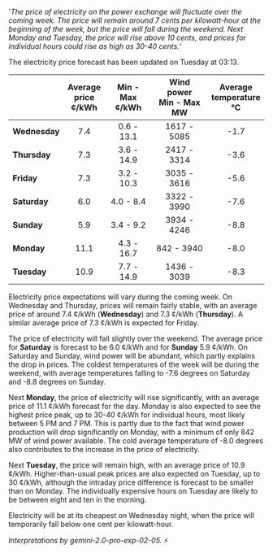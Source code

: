 '*The price of electricity on the power exchange will fluctuate over the coming week. The price will remain around 7 cents per kilowatt-hour at the beginning of the week, but the price will fall during the weekend. Next Monday and Tuesday, the price will rise above 10 cents, and prices for individual hours could rise as high as 30-40 cents.*'

The electricity price forecast has been updated on Tuesday at 03:13.

|    | Average<br>price<br>¢/kWh | Min - Max<br>¢/kWh | Wind power<br>Min - Max<br>MW | Average<br>temperature<br>°C |
|:---|:---:|:---:|:---:|:---:|
| **Wednesday** | 7.4 | 0.6 - 13.1 | 1617 - 5085 | -1.7 |
| **Thursday**   | 7.3 | 3.6 - 14.9 | 2417 - 3314 | -3.6 |
| **Friday**     | 7.3 | 3.2 - 10.3 | 3035 - 3616 | -5.6 |
| **Saturday**   | 6.0 | 4.0 - 8.4  | 3322 - 3990 | -7.6 |
| **Sunday**    | 5.9 | 3.4 - 9.2  | 3934 - 4246 | -8.8 |
| **Monday**    | 11.1| 4.3 - 16.7 | 842 - 3940  | -8.0 |
| **Tuesday**   | 10.9| 7.7 - 14.9 | 1436 - 3039 | -8.3 |

Electricity price expectations will vary during the coming week. On Wednesday and Thursday, prices will remain fairly stable, with an average price of around 7.4 ¢/kWh (**Wednesday**) and 7.3 ¢/kWh (**Thursday**). A similar average price of 7.3 ¢/kWh is expected for Friday.

The price of electricity will fall slightly over the weekend. The average price for **Saturday** is forecast to be 6.0 ¢/kWh and for **Sunday** 5.9 ¢/kWh. On Saturday and Sunday, wind power will be abundant, which partly explains the drop in prices. The coldest temperatures of the week will be during the weekend, with average temperatures falling to -7.6 degrees on Saturday and -8.8 degrees on Sunday.

Next **Monday**, the price of electricity will rise significantly, with an average price of 11.1 ¢/kWh forecast for the day. Monday is also expected to see the highest price peak, up to 30-40 ¢/kWh for individual hours, most likely between 5 PM and 7 PM. This is partly due to the fact that wind power production will drop significantly on Monday, with a minimum of only 842 MW of wind power available. The cold average temperature of -8.0 degrees also contributes to the increase in the price of electricity.

Next **Tuesday**, the price will remain high, with an average price of 10.9 ¢/kWh. Higher-than-usual peak prices are also expected on Tuesday, up to 30 ¢/kWh, although the intraday price difference is forecast to be smaller than on Monday. The individually expensive hours on Tuesday are likely to be between eight and ten in the morning.

Electricity will be at its cheapest on Wednesday night, when the price will temporarily fall below one cent per kilowatt-hour.

*Interpretations by gemini-2.0-pro-exp-02-05.* ⚡️


